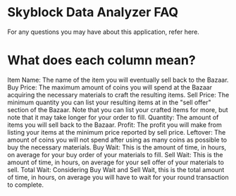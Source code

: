 # Skyblock Data Analyzer FAQ

For any questions you may have about this application, refer here.

# What does each column mean?

Item Name: The name of the item you will eventually sell back to the Bazaar.
Buy Price: The maximum amount of coins you will spend at the Bazaar acquiring the necessary materials to craft the resulting items.
Sell Price: The minimum quantity you can list your resulting items at in the "sell offer" section of the Bazaar. Note that you can list your crafted items for more, but note that it may take longer for your order to fill.
Quantity: The amount of items you will sell back to the Bazaar.
Profit: The profit you will make from listing your items at the minimum price reported by sell price.
Leftover: The amount of coins you will not spend after using as many coins as possible to buy the necessary materials.
Buy Wait: This is the amount of time, in hours, on average for your buy order of your materials to fill.
Sell Wait: This is the amount of time, in hours, on average for your sell offer of your materials to sell.
Total Wait: Considering Buy Wait and Sell Wait, this is the total amount of time, in hours, on average you will have to wait for your round transaction to complete.